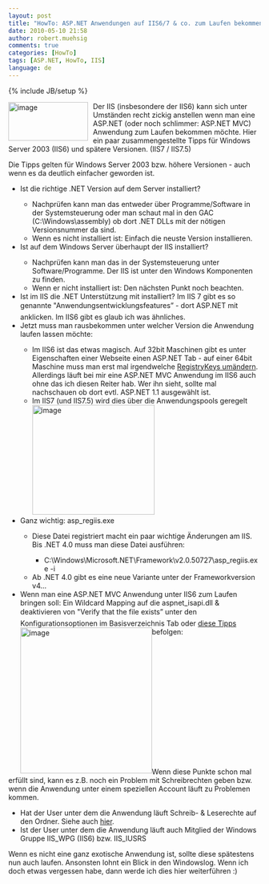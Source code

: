 ```yaml
---
layout: post
title: "HowTo: ASP.NET Anwendungen auf IIS6/7 & co. zum Laufen bekommen"
date: 2010-05-10 21:58
author: robert.muehsig
comments: true
categories: [HowTo]
tags: [ASP.NET, HowTo, IIS]
language: de
---
```

{% include JB/setup %}
<p><a href="{{BASE_PATH}}/assets/wp-images/image968.png"><img style="border-bottom: 0px; border-left: 0px; margin: 0px 10px 0px 0px; display: inline; border-top: 0px; border-right: 0px" title="image" border="0" alt="image" align="left" src="{{BASE_PATH}}/assets/wp-images/image_thumb153.png" width="159" height="77" /></a>Der IIS (insbesondere der IIS6) kann sich unter Umständen recht zickig anstellen wenn man eine ASP.NET (oder noch schlimmer: ASP.NET MVC) Anwendung zum Laufen bekommen möchte. Hier ein paar zusammengestellte Tipps für Windows Server 2003 (IIS6) und spätere Versionen. (IIS7 / IIS7.5)</p>  <p></p>  <p>Die Tipps gelten für Windows Server 2003 bzw. höhere Versionen - auch wenn es da deutlich einfacher geworden ist.</p>  <ul>   <li>Ist die richtige .NET Version auf dem Server installiert?</li>    <ul>     <li>Nachprüfen kann man das entweder über Programme/Software in der Systemsteuerung oder man schaut mal in den GAC (C:\Windows\assembly) ob dort .NET DLLs mit der nötigen Versionsnummer da sind.</li>      <li>Wenn es nicht installiert ist: Einfach die neuste Version installieren.</li>   </ul>    <li>Ist auf dem Windows Server überhaupt der IIS installiert?</li>    <ul>     <li>Nachprüfen kann man das in der Systemsteuerung unter Software/Programme. Der IIS ist unter den Windows Komponenten zu finden.</li>      <li>Wenn er nicht installiert ist: Den nächsten Punkt noch beachten.</li>   </ul>    <li>Ist im IIS die .NET Unterstützung mit installiert? Im IIS 7 gibt es so genannte "Anwendungsentwicklungsfeatures” - dort ASP.NET mit anklicken. Im IIS6 gibt es glaub ich was ähnliches.</li>    <li>Jetzt muss man rausbekommen unter welcher Version die Anwendung laufen lassen möchte:</li>    <ul>     <li>Im IIS6 ist das etwas magisch. Auf 32bit Maschinen gibt es unter Eigenschaften einer Webseite einen ASP.NET Tab - auf einer 64bit Maschine muss man erst mal irgendwelche <a href="http://weblogs.asp.net/plip/archive/2006/05/25/Where_2700_s-the-ASP.NET-Tab-in-IIS_3F00_-It_2700_s-Missing_2100_-I_2700_ve-installed-.NET-2.0-_2E002E002E00_.aspx">RegistryKeys umändern</a>. Allerdings läuft bei mir eine ASP.NET MVC Anwendung im IIS6 auch ohne das ich diesen Reiter hab. Wer ihn sieht, sollte mal nachschauen ob dort evtl. ASP.NET 1.1 ausgewählt ist.</li>      <li>Im IIS7 (und IIS7.5) wird dies über die Anwendungspools geregelt<a href="{{BASE_PATH}}/assets/wp-images/image969.png"><img style="border-bottom: 0px; border-left: 0px; display: inline; border-top: 0px; border-right: 0px" title="image" border="0" alt="image" src="{{BASE_PATH}}/assets/wp-images/image_thumb154.png" width="244" height="219" /></a> </li>   </ul>    <li>Ganz wichtig: asp_regiis.exe</li>    <ul>     <li>Diese Datei registriert macht ein paar wichtige Änderungen am IIS. Bis .NET 4.0 muss man diese Datei ausführen:</li>      <ul>       <li>C:\Windows\Microsoft.NET\Framework\v2.0.50727\asp_regiis.exe -i</li>     </ul>      <li>Ab .NET 4.0 gibt es eine neue Variante unter der Frameworkversion v4... </li>   </ul>    <li>Wenn man eine ASP.NET MVC Anwendung unter IIS6 zum Laufen bringen soll: Ein Wildcard Mapping auf die aspnet_isapi.dll &amp; deaktivieren von "Verify that the file exists” unter den Konfigurationsoptionen im Basisverzeichnis Tab oder <a href="http://blog.stevensanderson.com/2008/07/04/options-for-deploying-aspnet-mvc-to-iis-6/">diese Tipps</a> befolgen: <a href="{{BASE_PATH}}/assets/wp-images/image970.png"><img style="border-bottom: 0px; border-left: 0px; display: inline; margin-left: 0px; border-top: 0px; margin-right: 0px; border-right: 0px" title="image" border="0" alt="image" align="left" src="{{BASE_PATH}}/assets/wp-images/image_thumb155.png" width="263" height="291" /></a> </li> </ul>  <p></p>  <p>&#160;</p>  <p>&#160;</p>  <p>&#160;</p>  <p>&#160;</p>  <p>&#160;</p>  <p>&#160;</p>  <p>&#160;</p>  <p>&#160;</p>  <p>Wenn diese Punkte schon mal erfüllt sind, kann es z.B. noch ein Problem mit Schreibrechten geben bzw. wenn die Anwendung unter einem speziellen Account läuft zu Problemen kommen.</p>  <ul>   <li>Hat der User unter dem die Anwendung läuft Schreib- &amp; Leserechte auf den Ordner. Siehe auch <a href="{{BASE_PATH}}/2010/04/29/iis6-fix/">hier</a>.</li>    <li>Ist der User unter dem die Anwendung läuft auch Mitglied der Windows Gruppe IIS_WPG (IIS6) bzw. IIS_IUSRS</li> </ul>  <p>Wenn es nicht eine ganz exotische Anwendung ist, sollte diese spätestens nun auch laufen. Ansonsten lohnt ein Blick in den Windowslog. Wenn ich doch etwas vergessen habe, dann werde ich dies hier weiterführen :)</p>
